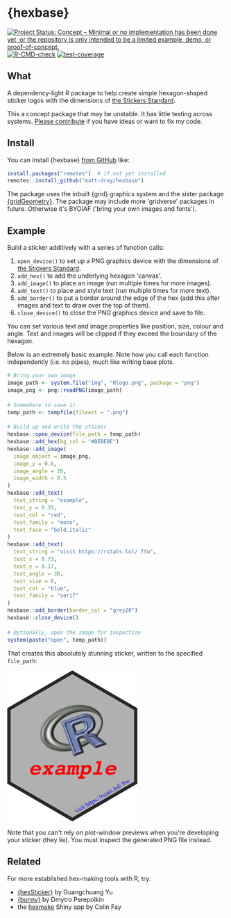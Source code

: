 
# {hexbase}

<!-- badges: start -->
[![Project Status: Concept – Minimal or no implementation has been done yet, or the repository is only intended to be a limited example, demo, or proof-of-concept.](https://www.repostatus.org/badges/latest/concept.svg)](https://www.repostatus.org/#concept)
[![R-CMD-check](https://github.com/matt-dray/hexbase/actions/workflows/R-CMD-check.yaml/badge.svg)](https://github.com/matt-dray/hexbase/actions/workflows/R-CMD-check.yaml)
[![test-coverage](https://github.com/matt-dray/hexbase/actions/workflows/test-coverage.yaml/badge.svg)](https://github.com/matt-dray/hexbase/actions/workflows/test-coverage.yaml)
<!-- badges: end -->

## What

A dependency-light R package to help create simple hexagon-shaped sticker logos with the dimensions of [the Stickers Standard](https://sticker.how/#type-hexagon).

This a concept package that may be unstable.
It has little testing across systems.
[Please contribute](https://github.com/matt-dray/hexbase/issues) if you have ideas or want to fix my code.

## Install

You can install {hexbase} [from GitHub](https://github.com/matt-dray/hexbase) like:

``` r
install.packages("remotes")  # if not yet installed
remotes::install_github("matt-dray/hexbase")
```

The package uses the inbuilt {grid} graphics system and the sister package [{gridGeometry}](https://cran.r-project.org/package=gridGeometry).
The package may include more 'gridverse' packages in future.
Otherwise it's BYOIAF ('bring your own images and fonts').

## Example

Build a sticker additively with a series of function calls:

1. `open_device()` to set up a PNG graphics device with the dimensions of [the Stickers Standard](https://sticker.how/#type-hexagon).
1. `add_hex()` to add the underlying hexagon 'canvas'.
1. `add_image()` to place an image (run multiple times for more images).
1. `add_text()` to place and style text (run multiple times for more text).
1. `add_border()` to put a border around the edge of the hex (add this after images and text to draw over the top of them).
1. `close_device()` to close the PNG graphics device and save to file.

You can set various text and image properties like position, size, colour and angle.
Text and images will be clipped if they exceed the boundary of the hexagon.

Below is an extremely basic example.
Note how you call each function independently (i.e. no pipes), much like writing base plots.

``` r
# Bring your own image
image_path <- system.file("img", "Rlogo.png", package = "png")
image_png <- png::readPNG(image_path)

# Somewhere to save it
temp_path <- tempfile(fileext = ".png")

# Build up and write the sticker
hexbase::open_device(file_path = temp_path)
hexbase::add_hex(bg_col = "#BEBEBE")
hexbase::add_image(
  image_object = image_png,
  image_y = 0.6,
  image_angle = 20,
  image_width = 0.5
)
hexbase::add_text(
  text_string = "example",
  text_y = 0.35,
  text_col = "red",
  text_family = "mono",
  text_face = "bold.italic"
)
hexbase::add_text(
  text_string = "visit https://rstats.lol/ ftw",
  text_x = 0.73, 
  text_y = 0.17,
  text_angle = 30, 
  text_size = 6, 
  text_col = "blue", 
  text_family = "serif"
)
hexbase::add_border(border_col = "grey20")
hexbase::close_device()

# Optionally, open the image for inspection
system(paste("open", temp_path))
```

That creates this absolutely stunning sticker, written to the specified `file_path`:

<img src='man/figures/readme-hex.png' width='300' alt="A grey hexagon with a dark grey border. An R logo is shown just above centre and angled at 30 degrees. Just below centre is the text 'example' in monospace red and bold font. On the lower right edge is the URL 'htps://rstats.lol' in smaller, blue italic serif font.">

Note that you can't rely on plot-window previews when you're developing your sticker (they lie).
You must inspect the generated PNG file instead.

## Related

For more established hex-making tools with R, try:

* [{hexSticker}](https://github.com/GuangchuangYu/hexSticker) by Guangchuang Yu
* [{bunny}](https://github.com/dmi3kno/bunny) by Dmytro Perepolkin
* the [hexmake](https://connect.thinkr.fr/hexmake/) Shiny app by Colin Fay
